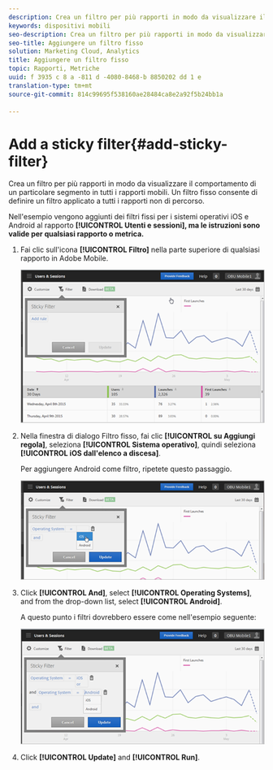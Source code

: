 ```yaml
---
description: Crea un filtro per più rapporti in modo da visualizzare il comportamento di un particolare segmento in tutti i rapporti mobili. Un filtro fisso consente di definire un filtro applicato a tutti i rapporti non di percorso.
keywords: dispositivi mobili
seo-description: Crea un filtro per più rapporti in modo da visualizzare il comportamento di un particolare segmento in tutti i rapporti mobili. Un filtro fisso consente di definire un filtro applicato a tutti i rapporti non di percorso.
seo-title: Aggiungere un filtro fisso
solution: Marketing Cloud, Analytics
title: Aggiungere un filtro fisso
topic: Rapporti, Metriche
uuid: f 3935 c 8 a -811 d -4080-8468-b 8850202 dd 1 e
translation-type: tm+mt
source-git-commit: 814c99695f538160ae28484ca8e2a92f5b24bb1a

---
```



# Add a sticky filter{#add-sticky-filter}

Crea un filtro per più rapporti in modo da visualizzare il comportamento di un particolare segmento in tutti i rapporti mobili. Un filtro fisso consente di definire un filtro applicato a tutti i rapporti non di percorso.

Nell'esempio vengono aggiunti dei filtri fissi per i sistemi operativi iOS e Android al rapporto **[!UICONTROL Utenti e sessioni], ma le istruzioni sono valide per qualsiasi rapporto o metrica.**

1. Fai clic sull'icona **[!UICONTROL Filtro]** nella parte superiore di qualsiasi rapporto in Adobe Mobile.

   ![](assets/sticky-filters.png)

1. Nella finestra di dialogo Filtro fisso, fai clic **[!UICONTROL su Aggiungi regola]**, seleziona **[!UICONTROL Sistema operativo]**, quindi seleziona **[!UICONTROL iOS dall'elenco a discesa]**.

   Per aggiungere Android come filtro, ripetete questo passaggio.

   ![](assets/sticky2.png)

1. Click **[!UICONTROL And]**, select **[!UICONTROL Operating Systems]**, and from the drop-down list, select **[!UICONTROL Android]**.

   A questo punto i filtri dovrebbero essere come nell'esempio seguente:

   ![](assets/sticky3.png)

1. Click **[!UICONTROL Update]** and **[!UICONTROL Run]**.
